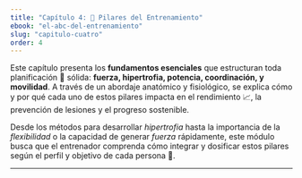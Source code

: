 ```yaml
---
title: "Capítulo 4: 🧱 Pilares del Entrenamiento"
ebook: "el-abc-del-entrenamiento"
slug: "capitulo-cuatro"
order: 4
---
```


Este capítulo presenta los **fundamentos esenciales** que estructuran toda planificación 🤝 sólida: **fuerza, hipertrofia, potencia, coordinación, y movilidad**. A través de un abordaje anatómico y fisiológico, se explica cómo y por qué cada uno de estos pilares impacta en el rendimiento 📈, la prevención de lesiones y el progreso sostenible.

Desde los métodos para desarrollar *hipertrofia* hasta la importancia de la *flexibilidad* o la capacidad de generar *fuerza* rápidamente, este módulo busca que el entrenador comprenda cómo integrar y dosificar estos pilares según el perfil y objetivo de cada persona 🎯.

---